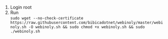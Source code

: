 1. Login root
2. Run <br>
`sudo wget --no-check-certificate https://raw.githubusercontent.com/bibicadotnet/webinoly/master/webinoly.sh -O webinoly.sh && sudo chmod +x webinoly.sh && sudo ./webinoly.sh`
